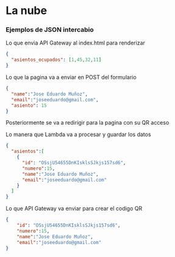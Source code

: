 # La nube

### Ejemplos de JSON intercabio

Lo que envia API Gateway al index.html para renderizar
```json
{
  "asientos_ocupados": [1,45,32,11]
}
```

Lo que la pagina va a enviar en POST del formulario
```json
{
  "name":"Jose Eduardo Muñoz",
  "email":"joseeduardo@gmail.com",
  "asiento": 15
}
```
Posteriormente se va a redirigir para la pagina con su QR acceso

Lo manera que Lambda va a procesar y guardar los datos
```json
{
  "asientos":[
    {
      "id": "OSsjU54655DnKIsklsSJkjs157sd6",
      "numero":15,
      "name":"Jose Eduardo Muñoz",
      "email":"joseeduardo@gmail.com"
    }
  ]
}
```

Lo que API Gateway va enviar para crear el codigo QR 
```json
{
    "id": "OSsjU54655DnKIsklsSJkjs157sd6",
    "numero":15,
    "name":"Jose Eduardo Muñoz",
    "email":"joseeduardo@gmail.com"
}
```
